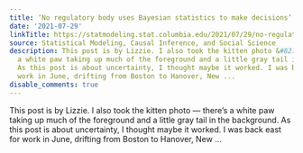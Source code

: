 ```yaml
---
title: ‘No regulatory body uses Bayesian statistics to make decisions’
date: '2021-07-29'
linkTitle: https://statmodeling.stat.columbia.edu/2021/07/29/no-regulatory-body-uses-bayesian-statistics-to-make-decisions/
source: Statistical Modeling, Causal Inference, and Social Science
description: This post is by Lizzie. I also took the kitten photo &#8212; there&#8217;s
  a white paw taking up much of the foreground and a little gray tail in the background.
  As this post is about uncertainty, I thought maybe it worked. I was back east for
  work in June, drifting from Boston to Hanover, New ...
disable_comments: true
---
```

This post is by Lizzie. I also took the kitten photo &#8212; there&#8217;s a white paw taking up much of the foreground and a little gray tail in the background. As this post is about uncertainty, I thought maybe it worked. I was back east for work in June, drifting from Boston to Hanover, New ...